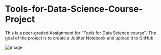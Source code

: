 # Tools-for-Data-Science-Course-Project
This is a peer-graded Assignment for "Tools for Data Science course".
The goal of the project is to create a Jupiter Notebook and upload it to GitHub.

![image](https://github.com/mbujac/Tools-for-Data-Science-Course-Project/assets/45013026/6445ca4b-346b-4990-84eb-b22388fbd26e)
